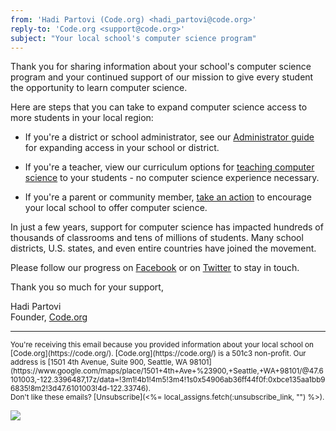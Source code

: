 ```yaml
---
from: 'Hadi Partovi (Code.org) <hadi_partovi@code.org>'
reply-to: 'Code.org <support@code.org>'
subject: "Your local school's computer science program"
---
```

Thank you for sharing information about your school's computer science program and your continued support of our mission to give every student the opportunity to learn computer science.

Here are steps that you can take to expand computer science access to more students in your local region:


- If you're a district or school administrator, see our [Administrator guide](https://code.org/administrators) for expanding access in your school or district.

- If you're a teacher, view our curriculum options for [teaching computer science](https://code.org/teach) to your students - no computer science experience necessary.

- If you're a parent or community member, [take an action](https://code.org/help) to encourage your local school to offer computer science.

In just a few years, support for computer science has impacted hundreds of thousands of classrooms and tens of millions of students. Many school districts, U.S. states, and even entire countries have joined the movement.

Please follow our progress on [Facebook](https://www.facebook.com/Code.org) or on [Twitter](https://twitter.com/codeorg) to stay in touch.

Thank you so much for your support,

Hadi Partovi<br />
Founder, [Code.org](https://code.org/) <br />



<hr/>
<small>
You're receiving this email because you provided information about your local school on [Code.org](https://code.org/). [Code.org](https://code.org/) is a 501c3 non-profit. Our address is [1501 4th Avenue, Suite 900, Seattle, WA 98101](https://www.google.com/maps/place/1501+4th+Ave+%23900,+Seattle,+WA+98101/@47.6101003,-122.3396487,17z/data=!3m1!4b1!4m5!3m4!1s0x54906ab36ff44f0f:0xbce135aa1bb96835!8m2!3d47.6101003!4d-122.33746). <br />Don't like these emails? [Unsubscribe](<%= local_assigns.fetch(:unsubscribe_link, "") %>).
</small>

![](<%= local_assigns.fetch(:tracking_pixel, "") %>)
